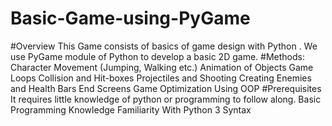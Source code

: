 <h1><b>Basic-Game-using-PyGame</b></h1>


#Overview
This Game consists of basics of game design with Python . We use PyGame module of Python to develop a basic 2D game.
#Methods:
  Character Movement (Jumping, Walking etc.)
  Animation of Objects
  Game Loops
  Collision and Hit-boxes
  Projectiles and Shooting
  Creating Enemies and Health Bars
  End Screens
  Game Optimization Using OOP
#Prerequisites
  It requires little knowledge of python or programming to follow along.
  Basic Programming Knowledge
  Familiarity With Python 3 Syntax
